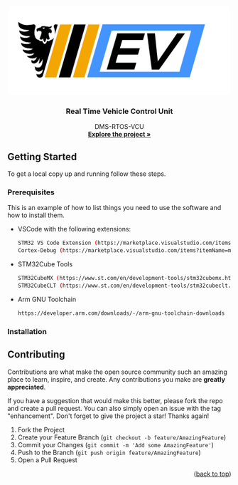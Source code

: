 <a name="readme-top"></a>


<!-- PROJECT LOGO -->
<br />
<div align="center">
  <a href="https://github.com/github_username/repo_name">
    <img src="images/dms_logo.jpg" alt="Logo" width="500" height="200">
  </a>

<h3 align="center">Real Time Vehicle Control Unit</h3>

  <p align="center">
    DMS-RTOS-VCU
    <br />
    <a href="https://github.com/AshtonDudley/DMS-RTOS-VCU"><strong>Explore the project »</strong></a>
    <br />
  </p>
</div>

<!-- GETTING STARTED -->
## Getting Started

To get a local copy up and running follow these steps.

### Prerequisites

This is an example of how to list things you need to use the software and how to install them.
* VSCode with the following extensions:
  ```sh
  STM32 VS Code Extension (https://marketplace.visualstudio.com/items?itemName=stmicroelectronics.stm32-vscode-extension)
  Cortex-Debug (https://marketplace.visualstudio.com/items?itemName=marus25.cortex-debug)
  ```
* STM32Cube Tools
    ```sh
    STM32CubeMX (https://www.st.com/en/development-tools/stm32cubemx.html)
    STM32CubeCLT (https://www.st.com/en/development-tools/stm32cubeclt.html)
    ```
* Arm GNU Toolchain
    ```sh
    https://developer.arm.com/downloads/-/arm-gnu-toolchain-downloads
    ```

### Installation
<!--
1. Get a free API Key at [https://example.com](https://example.com)
2. Clone the repo
   ```sh
   git clone https://github.com/github_username/repo_name.git
   ```
3. Install NPM packages
   ```sh
   npm install
   ```
4. Enter your API in `config.js`
   ```js
   const API_KEY = 'ENTER YOUR API';
   ```

<p align="right">(<a href="#readme-top">back to top</a>)</p>
-->


<!-- USAGE EXAMPLES -->
<!--
## Usage

Use this space to show useful examples of how a project can be used. Additional screenshots, code examples and demos work well in this space. You may also link to more resources.
*** _For more examples, please refer to the [Documentation](https://example.com)_

<p align="right">(<a href="#readme-top">back to top</a>)</p>
-->


<!-- CONTRIBUTING -->
## Contributing

Contributions are what make the open source community such an amazing place to learn, inspire, and create. Any contributions you make are **greatly appreciated**.

If you have a suggestion that would make this better, please fork the repo and create a pull request. You can also simply open an issue with the tag "enhancement".
Don't forget to give the project a star! Thanks again!

1. Fork the Project
2. Create your Feature Branch (`git checkout -b feature/AmazingFeature`)
3. Commit your Changes (`git commit -m 'Add some AmazingFeature'`)
4. Push to the Branch (`git push origin feature/AmazingFeature`)
5. Open a Pull Request

<p align="right">(<a href="#readme-top">back to top</a>)</p>
